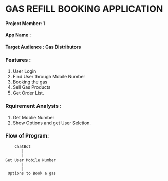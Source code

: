 # GAS REFILL BOOKING APPLICATION

 #### Project Member: 1
 #### App Name : 
 #### Target Audience : Gas Distributors

### Features :

1. User Login
2. Find User through Mobile Number
3. Booking the gas
4. Sell Gas Products
5. Get Order List.

### Rquirement Analysis :
1. Get Moblie Number
2. Show Options and get User Selction.

### Flow of Program:
~~~
    ChatBot
       |
       |
Get User Mobile Number 
       |
       |
 Options to Book a gas             
    
  ~~~
